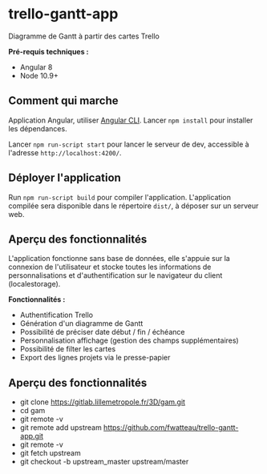 
# trello-gantt-app

Diagramme de Gantt à partir des cartes Trello

**Pré-requis techniques :**
- Angular 8
- Node 10.9+

## Comment qui marche

Application Angular, utiliser [Angular CLI](https://github.com/angular/angular-cli#installation). Lancer `npm install` pour installer les dépendances.

Lancer `npm run-script start` pour lancer le serveur de dev, accessible à l'adresse `http://localhost:4200/`.

## Déployer l'application

Run `npm run-script build` pour compiler l'application. L'application compilée sera disponible dans le répertoire `dist/`, à déposer sur un serveur web.

## Aperçu des fonctionnalités

L'application fonctionne sans base de données, elle s'appuie sur la connexion de l'utilisateur et stocke toutes les informations de personnalisations et d'authentification sur le navigateur du client (localestorage).

**Fonctionnalités :**

- Authentification Trello
- Génération d'un diagramme de Gantt
- Possibilité de préciser date début / fin / échéance
- Personnalisation affichage (gestion des champs supplémentaires)
- Possibilité de filter les cartes
- Export des lignes projets via le presse-papier


## Aperçu des fonctionnalités

- git clone https://gitlab.lillemetropole.fr/3D/gam.git
- cd gam
- git remote -v
- git remote add upstream https://github.com/fwatteau/trello-gantt-app.git
- git remote -v
- git fetch upstream
- git checkout -b upstream_master upstream/master
